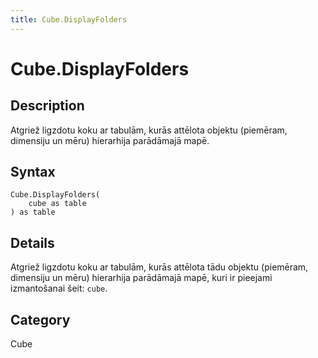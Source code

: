 ```yaml
---
title: Cube.DisplayFolders
---
```


# Cube.DisplayFolders


## Description

Atgriež ligzdotu koku ar tabulām, kurās attēlota objektu (piemēram, dimensiju un mēru) hierarhija parādāmajā mapē.


## Syntax

```powerquery
Cube.DisplayFolders(
    cube as table
) as table
```


## Details

Atgriež ligzdotu koku ar tabulām, kurās attēlota tādu objektu (piemēram, dimensiju un mēru) hierarhija parādāmajā mapē, kuri ir pieejami izmantošanai šeit: <code>cube</code>.



## Category
Cube
